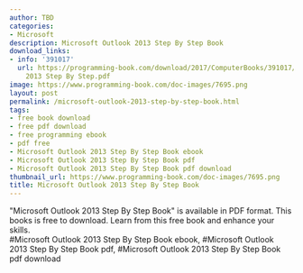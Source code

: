 ```yaml
---
author: TBD
categories:
- Microsoft
description: Microsoft Outlook 2013 Step By Step Book
download_links:
- info: '391017'
  url: https://programming-book.com/download/2017/ComputerBooks/391017/Microsoft Outlook
    2013 Step By Step.pdf
image: https://www.programming-book.com/doc-images/7695.png
layout: post
permalink: /microsoft-outlook-2013-step-by-step-book.html
tags:
- free book download
- free pdf download
- free programming ebook
- pdf free
- Microsoft Outlook 2013 Step By Step Book ebook
- Microsoft Outlook 2013 Step By Step Book pdf
- Microsoft Outlook 2013 Step By Step Book pdf download
thumbnail_url: https://www.programming-book.com/doc-images/7695.png
title: Microsoft Outlook 2013 Step By Step Book
---
```


 
<div class="item-desc text-justify">
  "Microsoft Outlook 2013 Step By Step Book" is available in PDF format. This books is free to download. Learn from this free book and enhance your skills.
  <br>
  #Microsoft Outlook 2013 Step By Step Book ebook, #Microsoft Outlook 2013 Step By Step Book pdf, #Microsoft Outlook 2013 Step By Step Book pdf download
</div>